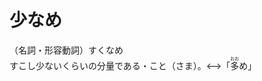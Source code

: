 # 少なめ

<div class="vocab-term">
<div class="vocab-term-title">（名詞・形容動詞）すくなめ</div>
<div class="vocab-term-content">
すこし少ないくらいの分量である・こと（さま）。⟷「<ruby>多<rt>おお</rt></ruby>め」
</div>
</div>